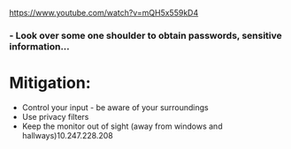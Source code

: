 https://www.youtube.com/watch?v=mQH5x559kD4

### - Look over some one shoulder to obtain passwords, sensitive information...


# Mitigation:
- Control your input - be aware of your surroundings
- Use privacy filters
- Keep the monitor out of sight (away from windows and hallways)10.247.228.208